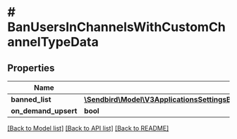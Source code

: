 # # BanUsersInChannelsWithCustomChannelTypeData

## Properties

Name | Type | Description | Notes
------------ | ------------- | ------------- | -------------
**banned_list** | [**\Sendbird\Model\V3ApplicationsSettingsByChannelCustomTypeCustomTypeBanBannedList[]**](V3ApplicationsSettingsByChannelCustomTypeCustomTypeBanBannedList.md) |  |
**on_demand_upsert** | **bool** |  | [optional]

[[Back to Model list]](../../README.md#models) [[Back to API list]](../../README.md#endpoints) [[Back to README]](../../README.md)
